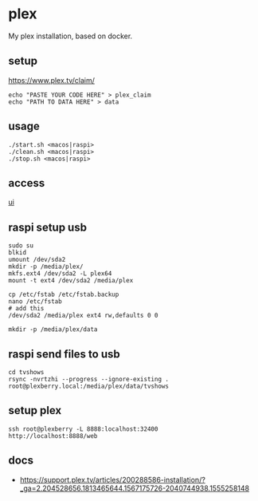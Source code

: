 # plex

My plex installation, based on docker.

## setup

https://www.plex.tv/claim/

```
echo "PASTE YOUR CODE HERE" > plex_claim
echo "PATH TO DATA HERE" > data
```

## usage
```
./start.sh <macos|raspi>
./clean.sh <macos|raspi>
./stop.sh <macos|raspi>
```

## access
[ui](http://127.0.0.1:32400/web/index.html)

## raspi setup usb

```
sudo su
blkid
umount /dev/sda2
mkdir -p /media/plex/
mkfs.ext4 /dev/sda2 -L plex64
mount -t ext4 /dev/sda2 /media/plex
```
```
cp /etc/fstab /etc/fstab.backup
nano /etc/fstab
# add this
/dev/sda2 /media/plex ext4 rw,defaults 0 0
```
```
mkdir -p /media/plex/data
```

## raspi send files to usb
```
cd tvshows
rsync -nvrtzhi --progress --ignore-existing . root@plexberry.local:/media/plex/data/tvshows
```

## setup plex
```
ssh root@plexberry -L 8888:localhost:32400
http://localhost:8888/web
```

## docs

- https://support.plex.tv/articles/200288586-installation/?_ga=2.204528656.1813465644.1567175726-2040744938.1555258148
